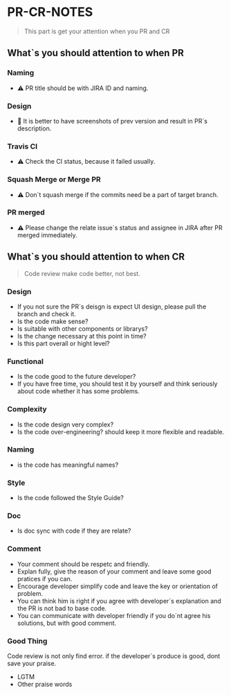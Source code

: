 # PR-CR-NOTES
> This part is get your attention when you PR and CR

## What`s you should attention to when PR
### Naming
- ⚠️ PR title should be with JIRA ID and naming.

### Design
- 👏 It is better to have screenshots of prev version and result in PR`s description.

### Travis CI
- ⚠️ Check the CI status, because it failed usually.

### Squash Merge or Merge PR
- ⚠️ Don`t squash merge if the commits need be a part of target branch.

### PR merged
- ⚠️ Please change the relate issue`s status and assignee in JIRA after PR merged immediately.

## What`s you should attention to when CR
> Code review make code better, not best.

### Design
- If you not sure the PR`s deisgn is expect UI design, please pull the branch and check it.
- Is the code make sense?
- Is suitable with other components or librarys?
- Is the change necessary at this point in time?
- Is this part overall or hight level?

### Functional
- Is the code  good to the future developer?
- If you have free time, you should test it by yourself and think seriously about code whether it has some problems.

### Complexity
- Is the code design very complex?
- Is the code over-engineering? should keep it more flexible and readable.

### Naming
- is the code has meaningful names?

### Style
- Is the code followed the Style Guide?

### Doc
- Is doc sync with code if they are relate?

### Comment

- Your comment should be respetc and friendly.
- Explan fully, give the reason of your comment and leave some good pratices if you can.
- Encourage developer simplify code and leave the key or orientation of problem.
- You can think him is right if you agree with developer`s explanation and the PR is not bad to base code.
- You can communicate with developer friendly if you do`nt agree his solutions, but with good comment.

### Good Thing
Code review is not only find error. if the developer`s produce is good, dont save your praise.
- LGTM
- Other praise words


